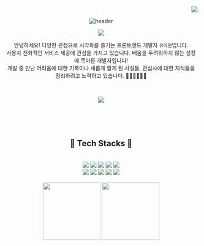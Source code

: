 <div align="right">
<a href="https://hits.seeyoufarm.com"><img src="https://hits.seeyoufarm.com/api/count/incr/badge.svg?url=https%3A%2F%2Fgithub.com%2Fyoua7878%2Fhit-counter&count_bg=%23FF9CDB&title_bg=%23808080&icon=&icon_color=%23E7E7E7&title=hits&edge_flat=false"/></a>
</div>

<div align="center">

![header](https://capsule-render.vercel.app/api?type=Soft&&color=f8bbd0&height=180&section=header&text=Ahyeon%20Yu%20🥰&fontSize=90&fontColor=ffffff&animation=twinkling)

![](https://velog.velcdn.com/images/youa7878/post/ca776db3-abdb-4f24-a233-1e207261bfe5/image.png)

안녕하세요! 다양한 관점으로 시각화를 즐기는 프론트엔드 개발자 `유아현`입니다. </br> 사용자 친화적인 서비스 제공에 관심을 가지고 있습니다. 배움을 두려워하지 않는 성장에 목마른 개발자입니다! </br> 개발 중 만난 어려움에 대한 기록이나 새롭게 알게 된 사실들, 관심사에 대한 지식들을 정리하려고 노력하고 있습니다. 🏃‍♀️🏃‍♀️🏃‍♀️

</br>

<a href="https://velog.io/@youa7878" target="_blank"><img src="https://img.shields.io/badge/Ahyeon's velog-20C997?style=flat-square&logo=Velog&logoColor=white"/></a>


</br>

</br>
</br>

## 🌈 Tech Stacks 🌈

</br>
  <img src="https://img.shields.io/badge/react-61DAFB?style=for-the-badge&logo=react&logoColor=white"/>
  <img src="https://img.shields.io/badge/JavaScript-F7DF1E?style=for-the-badge&logo=JavaScript&logoColor=white"/> 
  <img src="https://img.shields.io/badge/typescript-3178C6?style=for-the-badge&logo=typescript&logoColor=white"/>
  <img src="https://img.shields.io/badge/HTML5-E34F26?style=for-the-badge&logo=HTML5&logoColor=white"/>
  <img src="https://img.shields.io/badge/CSS3-1572B6?style=for-the-badge&logo=HTML5&logoColor=white"/>
  </br>
  <img src="https://img.shields.io/badge/styledcomponents-DB7093?style=for-the-badge&logo=styledcomponents&logoColor=white"/>
  <img src="https://img.shields.io/badge/figma-F24E1E?style=for-the-badge&logo=figma&logoColor=white"/>
  <img src="https://img.shields.io/badge/Adobe Photoshop-31A8FF?style=for-the-badge&logo=Adobe Photoshop&logoColor=white"/>
  <img src="https://img.shields.io/badge/amazonaws-232F3E?style=for-the-badge&logo=amazonaws&logoColor=white"/>
  <img src="https://img.shields.io/badge/GitHub-181717?style=for-the-badge&logo=GitHub&logoColor=white"/>

</br>
</br>

<img src="https://github-readme-stats.vercel.app/api?username=YuAhyeon&show_icons=true&theme=dracula" height="150">
<img src="https://github-readme-stats.vercel.app/api/top-langs/?username=YuAhyeon&layout=compact" height="150">

</div>
